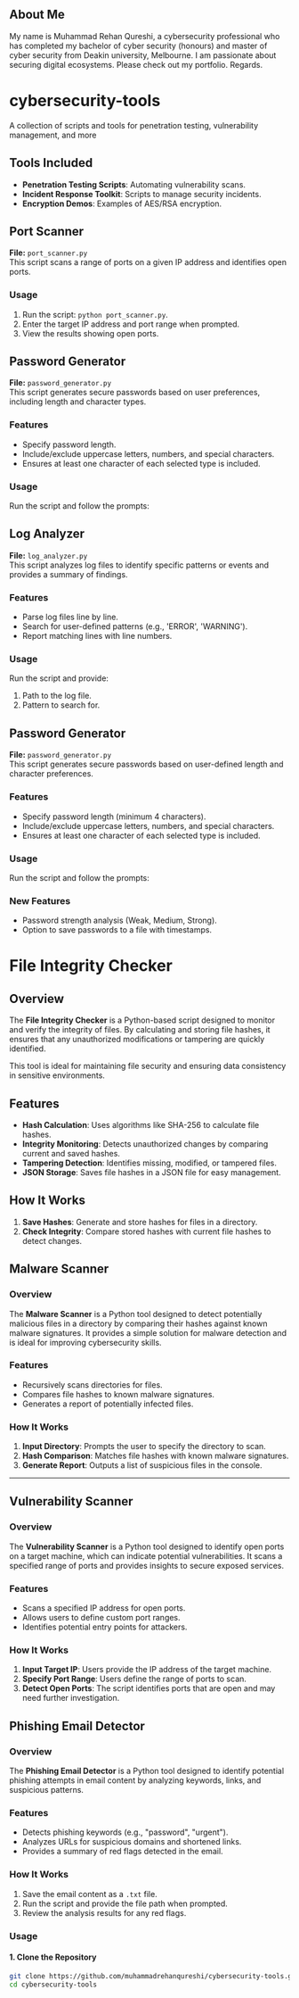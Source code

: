 ## About Me
My name is Muhammad Rehan Qureshi, a cybersecurity professional who has completed my bachelor of cyber security (honours) and master of cyber security from Deakin university, Melbourne. I am passionate about securing digital ecosystems. Please check out my portfolio. Regards.

# cybersecurity-tools
A collection of scripts and tools for penetration testing, vulnerability management, and more

## Tools Included
- **Penetration Testing Scripts**: Automating vulnerability scans.
- **Incident Response Toolkit**: Scripts to manage security incidents.
- **Encryption Demos**: Examples of AES/RSA encryption.

## Port Scanner
**File:** `port_scanner.py`  
This script scans a range of ports on a given IP address and identifies open ports.

### Usage
1. Run the script: `python port_scanner.py`.
2. Enter the target IP address and port range when prompted.
3. View the results showing open ports.

## Password Generator
**File:** `password_generator.py`  
This script generates secure passwords based on user preferences, including length and character types.

### Features
- Specify password length.
- Include/exclude uppercase letters, numbers, and special characters.
- Ensures at least one character of each selected type is included.

### Usage
Run the script and follow the prompts:

## Log Analyzer
**File:** `log_analyzer.py`  
This script analyzes log files to identify specific patterns or events and provides a summary of findings.

### Features
- Parse log files line by line.
- Search for user-defined patterns (e.g., 'ERROR', 'WARNING').
- Report matching lines with line numbers.

### Usage
Run the script and provide:
1. Path to the log file.
2. Pattern to search for.

## Password Generator
**File:** `password_generator.py`  
This script generates secure passwords based on user-defined length and character preferences.

### Features
- Specify password length (minimum 4 characters).
- Include/exclude uppercase letters, numbers, and special characters.
- Ensures at least one character of each selected type is included.

### Usage
Run the script and follow the prompts:

### New Features
- Password strength analysis (Weak, Medium, Strong).
- Option to save passwords to a file with timestamps.

# File Integrity Checker

## Overview
The **File Integrity Checker** is a Python-based script designed to monitor and verify the integrity of files. By calculating and storing file hashes, it ensures that any unauthorized modifications or tampering are quickly identified.

This tool is ideal for maintaining file security and ensuring data consistency in sensitive environments.

## Features
- **Hash Calculation**: Uses algorithms like SHA-256 to calculate file hashes.
- **Integrity Monitoring**: Detects unauthorized changes by comparing current and saved hashes.
- **Tampering Detection**: Identifies missing, modified, or tampered files.
- **JSON Storage**: Saves file hashes in a JSON file for easy management.

## How It Works
1. **Save Hashes**: Generate and store hashes for files in a directory.
2. **Check Integrity**: Compare stored hashes with current file hashes to detect changes.

## Malware Scanner

### Overview
The **Malware Scanner** is a Python tool designed to detect potentially malicious files in a directory by comparing their hashes against known malware signatures. It provides a simple solution for malware detection and is ideal for improving cybersecurity skills.

### Features
- Recursively scans directories for files.
- Compares file hashes to known malware signatures.
- Generates a report of potentially infected files.

### How It Works
1. **Input Directory**: Prompts the user to specify the directory to scan.
2. **Hash Comparison**: Matches file hashes with known malware signatures.
3. **Generate Report**: Outputs a list of suspicious files in the console.

---

## Vulnerability Scanner

### Overview
The **Vulnerability Scanner** is a Python tool designed to identify open ports on a target machine, which can indicate potential vulnerabilities. It scans a specified range of ports and provides insights to secure exposed services.

### Features
- Scans a specified IP address for open ports.
- Allows users to define custom port ranges.
- Identifies potential entry points for attackers.

### How It Works
1. **Input Target IP**: Users provide the IP address of the target machine.
2. **Specify Port Range**: Users define the range of ports to scan.
3. **Detect Open Ports**: The script identifies ports that are open and may need further investigation.

## Phishing Email Detector

### Overview
The **Phishing Email Detector** is a Python tool designed to identify potential phishing attempts in email content by analyzing keywords, links, and suspicious patterns.

### Features
- Detects phishing keywords (e.g., "password", "urgent").
- Analyzes URLs for suspicious domains and shortened links.
- Provides a summary of red flags detected in the email.

### How It Works
1. Save the email content as a `.txt` file.
2. Run the script and provide the file path when prompted.
3. Review the analysis results for any red flags.

### Usage

#### 1. Clone the Repository
```bash
git clone https://github.com/muhammadrehanqureshi/cybersecurity-tools.git
cd cybersecurity-tools









